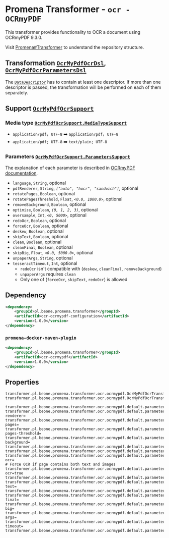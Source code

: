 # Promena Transformer - `ocr - OCRmyPDF`
This transformer provides functionality to OCR a document using OCRmyPDF 9.3.0.

Visit [Promena#Transformer](https://github.com/BeOne-PL/promena#transformer) to understand the repository structure.

## Transformation [`OcrMyPdfOcrDsl`](./application-model/src/main/kotlin/pl/beone/promena/transformer/ocr/ocrmypdf/applicationmodel/OcrMyPdfOcrDsl.kt), [`OcrMyPdfOcrParametersDsl`](./application-model/src/main/kotlin/pl/beone/promena/transformer/ocr/ocrmypdf/applicationmodel/OcrMyPdfOcrParametersDsl.kt)
The [`DataDescriptor`](https://github.com/BeOne-PL/promena/blob/master/base/promena-transformer/contract/src/main/kotlin/pl/beone/promena/transformer/contract/data/DataDescriptor.kt) has to contain at least one descriptor. If more than one descriptor is passed, the transformation will be performed on each of them separately.

## Support [`OcrMyPdfOcrSupport`](./application-model/src/main/kotlin/pl/beone/promena/transformer/ocr/ocrmypdf/applicationmodel/OcrMyPdfOcrSupport.kt)
### Media type [`OcrMyPdfOcrSupport.MediaTypeSupport`](./application-model/src/main/kotlin/pl/beone/promena/transformer/ocr/ocrmypdf/applicationmodel/OcrMyPdfOcrSupport.kt)
* `application/pdf; UTF-8` :arrow_right: `application/pdf; UTF-8`
* `application/pdf; UTF-8` :arrow_right: `text/plain; UTF-8`

### Parameters [`OcrMyPdfOcrSupport.ParametersSupport`](./application-model/src/main/kotlin/pl/beone/promena/transformer/ocr/ocrmypdf/applicationmodel/OcrMyPdfOcrSupport.kt)
The explanation of each parameter is described in [OCRmyPDF documentation](https://ocrmypdf.readthedocs.io/en/v9.3.0/).
* `language`, `String`, optional
* `pdfRenderer`, `String`, *`["auto", "hocr", "sandwich"]`*, optional
* `rotatePages`, `Boolean`, optional
* `rotatePagesThreshold`, `Float`, *`<0.0, 1000.0>`*, optional
* `removeBackground`, `Boolean`, optional
* `optimize`, `Boolean`, *`(0, 1, 2, 3)`*, optional
* `oversample`, `Int`, *`<0, 5000>`*, optional
* `redoOcr`, `Boolean`, optional
* `forceOcr`, `Boolean`, optional
* `deskew`, `Boolean`, optional
* `skipText`, `Boolean`, optional
* `clean`, `Boolean`, optional
* `cleanFinal`, `Boolean`, optional
* `skipBig`, `Float`, *`<0.0, 5000.0>`*, optional
* `unpaperArgs`, `String`, optional
* `tesseractTimeout`, `Int`, optional
    * `redoOcr` isn't compatible with (`deskew`, `cleanFinal`, `removeBackground`)
    * `unpaperArgs` requires `clean`
    * Only one of (`forceOcr`, `skipText`, `redoOcr`) is allowed

## Dependency
```xml
<dependency>
    <groupId>pl.beone.promena.transformer</groupId>
    <artifactId>ocr-ocrmypdf-configuration</artifactId>
    <version>1.0.0</version>
</dependency>
```

### `promena-docker-maven-plugin`
```xml
<dependency>
    <groupId>pl.beone.promena.transformer</groupId>
    <artifactId>ocr-ocrmypdf</artifactId>
    <version>1.0.0</version>
</dependency>
```

## Properties
```properties
transformer.pl.beone.promena.transformer.ocr.ocrmypdf.OcrMyPdfOcrTransformer.priority=1
transformer.pl.beone.promena.transformer.ocr.ocrmypdf.OcrMyPdfOcrTransformer.actors=1

transformer.pl.beone.promena.transformer.ocr.ocrmypdf.default.parameters.language=pol+eng
transformer.pl.beone.promena.transformer.ocr.ocrmypdf.default.parameters.pdf-renderer=
transformer.pl.beone.promena.transformer.ocr.ocrmypdf.default.parameters.rotate-pages=
transformer.pl.beone.promena.transformer.ocr.ocrmypdf.default.parameters.rotate-pages-threshold=
transformer.pl.beone.promena.transformer.ocr.ocrmypdf.default.parameters.remove-background=
transformer.pl.beone.promena.transformer.ocr.ocrmypdf.default.parameters.optimize=
transformer.pl.beone.promena.transformer.ocr.ocrmypdf.default.parameters.oversample=
transformer.pl.beone.promena.transformer.ocr.ocrmypdf.default.parameters.redo-ocr=
# Force OCR if page contains both text and images
transformer.pl.beone.promena.transformer.ocr.ocrmypdf.default.parameters.force-ocr=true
transformer.pl.beone.promena.transformer.ocr.ocrmypdf.default.parameters.deskew=
transformer.pl.beone.promena.transformer.ocr.ocrmypdf.default.parameters.skip-text=
transformer.pl.beone.promena.transformer.ocr.ocrmypdf.default.parameters.clean=
transformer.pl.beone.promena.transformer.ocr.ocrmypdf.default.parameters.clean-final=
transformer.pl.beone.promena.transformer.ocr.ocrmypdf.default.parameters.skip-big=
transformer.pl.beone.promena.transformer.ocr.ocrmypdf.default.parameters.unpaper-args=
transformer.pl.beone.promena.transformer.ocr.ocrmypdf.default.parameters.tesseract-timeout=
transformer.pl.beone.promena.transformer.ocr.ocrmypdf.default.parameters.timeout=
```